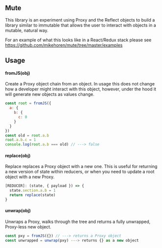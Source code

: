Mute
----

This library is an experiment using Proxy and the Reflect objects to build a library similar to immutable that allows the user to interact with objects in a mutable, natural way.

For an example of what this looks like in a React/Redux stack please see https://github.com/mikehoren/mute/tree/master/examples

Usage
-----

#### fromJS(obj)

Create a Proxy object chain from an object.  In usage this does not change how a developer might interact with this object, however, under the hood it will generate new objects as values change.

```javascript
const root = fromJS({
  a: {
    b: {
      c: 0
    }
  }
})
const old = root.a.b
root.a.b.c = 1
console.log(root.a.b === old) // ---> false
```

#### replace(obj)

Replace replaces a Proxy object with a new one. This is useful for returning a new version of state within reducers, or when you need to update a root object with a new Proxy.

```javascript
[REDUCER]: (state, { payload }) => {
  state.section.a.b = 1
  return replace(state)
}
```

#### unwrap(obj)

Unwraps a Proxy, walks through the tree and returns a fully unwrapped, Proxy-less new object.

```javascript
const pxy = fromJS({}) // ---> returns a Proxy object
const unwrapped = unwrap(pxy) ---> returns {} as a new object
```
